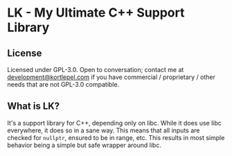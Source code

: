 # LK - My Ultimate C++ Support Library

## License

Licensed under GPL-3.0. Open to conversation; contact me
at [development@kortlepel.com](mailto:development@kortlepel.com) if you have commercial / proprietary / other needs that
are not GPL-3.0 compatible.

## What is LK?

It's a support library for C++, depending only on libc. While it does use libc everywhere, it does so in a sane way.
This means that all inputs are checked for `nullptr`, ensured to be in range, etc. This results in most simple behavior
being a simple but safe wrapper around libc.